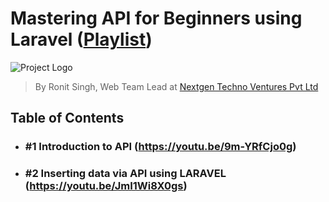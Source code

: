 # Mastering API for Beginners using Laravel ([Playlist](https://www.youtube.com/playlist?list=PLOYcjNYSI3i0jIbifAeGlUbPbrLU4sUHo))
![Project Logo](https://imronit2001.github.io/ronit/Intro.png)

> By Ronit Singh, Web Team Lead at [Nextgen Techno Ventures Pvt Ltd](https://nextgentechno.in/)

## Table of Contents
- ### #1 Introduction to API (https://youtu.be/9m-YRfCjo0g)
- ### #2 Inserting data via API using LARAVEL (https://youtu.be/JmI1Wi8X0gs)
